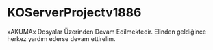 KOServerProjectv1886
====================

xAKUMAx Dosyalar Üzerinden Devam Edilmektedir.
Elinden geldiğince herkez yardım ederse devam ettirelim.
